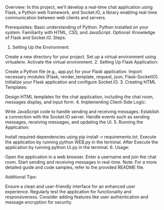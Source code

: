 Overview:
In this project, we'll develop a real-time chat application using Flask, a Python web framework, and Socket.IO, a library enabling real-time communication between web clients and servers.

Prerequisites:
Basic understanding of Python.
Python installed on your system.
Familiarity with HTML, CSS, and JavaScript.
Optional: Knowledge of Flask and Socket.IO.
Steps:

1. Setting Up the Environment:

Create a new directory for your project.
Set up a virtual environment using virtualenv.
Activate the virtual environment.
2. Setting Up Flask Application:

Create a Python file (e.g., app.py) for your Flask application.
Import necessary modules (Flask, render_template, request, json, Flask-SocketIO).
Initialize your Flask application and configure Socket.IO.
3. Creating HTML Templates:

Design HTML templates for the chat application, including the chat room, messages display, and input form.
4. Implementing Client-Side Logic:

Write JavaScript code to handle sending and receiving messages.
Establish a connection with the Socket.IO server.
Handle events such as sending messages, receiving messages, and updating the UI.
5. Running the Application:

Install required dependencies using pip install -r requirements.txt.
Execute the application by running python WEB.py in the terminal.
After Execute the application by running python Ui.py in the terminal.
6. Usage:

Open the application in a web browser.
Enter a username and join the chat room.
Start sending and receiving messages in real-time.
Note: For a more detailed guide and code samples, refer to the provided README file.

Additional Tips:

Ensure a clean and user-friendly interface for an enhanced user experience.
Regularly test the application for functionality and responsiveness.
Consider adding features like user authentication and message encryption for security.




